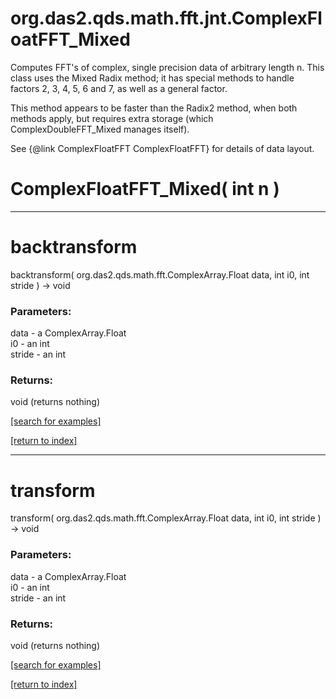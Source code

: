 # org.das2.qds.math.fft.jnt.ComplexFloatFFT_Mixed

Computes FFT's of complex, single precision data of arbitrary length n.
 This class uses the Mixed Radix method; it has special methods to handle
 factors 2, 3, 4, 5, 6 and 7, as well as a general factor.
 <P>
 This method appears to be faster than the Radix2 method, when both methods apply,
 but requires extra storage (which ComplexDoubleFFT_Mixed manages itself).

 <P>
 See {@link ComplexFloatFFT ComplexFloatFFT} for details of data layout.

# ComplexFloatFFT_Mixed( int n )


***
<a name="backtransform"></a>
# backtransform
backtransform( org.das2.qds.math.fft.ComplexArray.Float data, int i0, int stride ) &rarr; void



### Parameters:
data - a ComplexArray.Float
<br>i0 - an int
<br>stride - an int

### Returns:
void (returns nothing)


<a href="https://github.com/autoplot/dev/search?q=backtransform&unscoped_q=backtransform">[search for examples]</a>

<a href="https://github.com/autoplot/documentation/blob/master/javadoc/index-all.md">[return to index]</a>

***
<a name="transform"></a>
# transform
transform( org.das2.qds.math.fft.ComplexArray.Float data, int i0, int stride ) &rarr; void



### Parameters:
data - a ComplexArray.Float
<br>i0 - an int
<br>stride - an int

### Returns:
void (returns nothing)


<a href="https://github.com/autoplot/dev/search?q=transform&unscoped_q=transform">[search for examples]</a>

<a href="https://github.com/autoplot/documentation/blob/master/javadoc/index-all.md">[return to index]</a>

